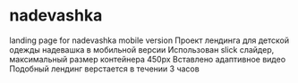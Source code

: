 # nadevashka
 landing page for nadevashka mobile version
Проект лендинга для детской одежды надевашка в мобильной версии
Использован slick слайдер, максимальный размер контейнера 450px
Вставлено адаптивное видео
Подобный лендинг верстается в течении 3 часов
